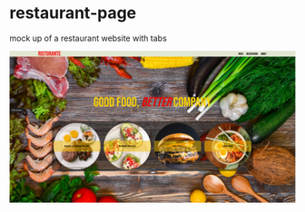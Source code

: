 # restaurant-page

mock up of a restaurant website with tabs

![screenshot](https://raw.githubusercontent.com/luvie23/restaurant-page/master/screengrab.png)
